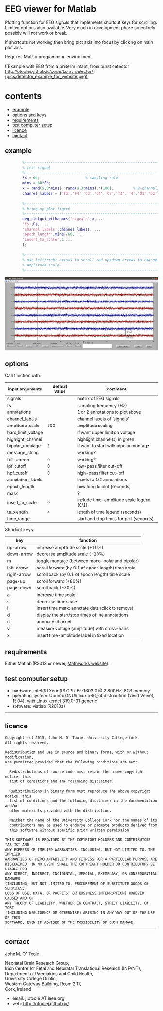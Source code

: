 EEG viewer for Matlab
=====================

Plotting function for EEG signals that implements shortcut keys for scrolling.  Limited
options also available.  Very much in development phase so entirely possibly will not work
or break.

If shortcuts not working then bring plot axis into focus by clicking on main plot axis.

Requires Matlab programming environment.

![Example with EEG from a preterm infant, from burst detector http://otoolej.github.io/code/burst_detector/](pics/detector_example_for_website.png)


# contents
* [example](#example)
* [options and keys](#options)
* [requirements](#requirements)
* [test computer setup](#test-computer-setup)
* [licence](#licence)
* [contact](#contact)


## example
```matlab
        %---------------------------------------------------------------------
		% test signal
		%---------------------------------------------------------------------
		Fs = 64;                     % sampling rate
		mins = 60*Fs;
		x = rand(9,3*mins).*rand(9,3*mins).*(100);         % 9-channels of 10 minute data
		channel_labels = {'F3','F4','C3','C4','Cz','T3','T4','O1','O2'};

        %---------------------------------------------------------------------
		% bring up plot figure
		%---------------------------------------------------------------------
		eeg_plotgui_withannos('signals',x, ...
		'fs',Fs, ...
		'channel_labels',channel_labels, ...
		'epoch_length',mins./60, ...
		'insert_ta_scale',1 ...
		);

        %---------------------------------------------------------------------
		% use left/right arrows to scroll and up/down arrows to change 
		% amplitude scale
		%---------------------------------------------------------------------
```
![Plot for test (Gaussian noise) signal](pics/example_test_Gaussian_noise.png)


## options

Call function with:  

| input arguments    | default value | comment                                   |
|--------------------|---------------|-------------------------------------------|
| signals            |               | matrix of EEG signals                     |
| fs                 |               | sampling frequency (Hz)                   |
| annotations        |               | 1 or 2 annotations to plot above          |
| channel_labels     |               | channel labels of 'signals'               |
| amplitude_scale    |           300 | amplitude scaling                         |
| hard_limit_voltage |               | if want upper limit on voltage            |
| highlight_channel  |               | highlight channel(s) in green             |
| bipolar_montage    |             1 | if want to start with bipolar montage     |
| message_string     |               | working?                                  |
| full_screen        |             0 | working?                                  |
| lpf_cutoff         |             0 | low-pass filter cut-off                   |
| hpf_cutoff         |             0 | high-pass filter cut-off                  |
| annotation_labels  |               | labels to 1/2 annotations                 |
| epoch_length       |               | how long to plot (seconds)                |
| mask               |               | ?                                         |
| insert_ta_scale    |             0 | include time-amplitude scale legend (0/1) |
| ta_xlength         |             4 | length of time legend (seconds)           |
| time_range         |               | start and stop times for plot (seconds)   |


Shortcut keys:  

| key         | function                                           |
|-------------|----------------------------------------------------|
| up-arrow    | increase amplitude scale (+10%)                    |
| down-arrow  | decrease amplitude scale (-10%)                    |
| m           | toggle montage (between mono-polar and bipolar)    |
| left-arrow  | scroll forward (by 0.1 of epoch length) time scale |
| right-arrow | scroll back (by 0.1 of epoch length) time scale    |
| page-up     | scroll forward (+80%)                              |
| page-down   | scroll back (-80%)                                 |
| a           | increase time scale                                |
| s           | decrease time scale                                |
| i           | insert time mark: annotate data (click to remove)  |
| d           | display the start/stop times of the annotations    |
| c           | annotate channel                                   |
| v           | measure voltage (amplitude) with cross-hairs       |
| x           | insert time-amplitude label in fixed location      |


## requirements
Either Matlab (R2013 or newer,
[Mathworks website](http://www.mathworks.co.uk/products/matlab/)).



## test computer setup
- hardware:  Intel(R) Xeon(R) CPU E5-1603 0 @ 2.80GHz; 8GB memory.
- operating system: Ubuntu GNU/Linux x86_64 distribution (Vivid Vervet, 15.04), with Linux
  kernel 3.19.0-31-generic 
- software: Matlab (R2013a)

---

## licence

```
Copyright (c) 2015, John M. O' Toole, University College Cork
All rights reserved.

Redistribution and use in source and binary forms, with or without modification,
are permitted provided that the following conditions are met:

  Redistributions of source code must retain the above copyright notice, this
  list of conditions and the following disclaimer.

  Redistributions in binary form must reproduce the above copyright notice, this
  list of conditions and the following disclaimer in the documentation and/or
  other materials provided with the distribution.

  Neither the name of the University College Cork nor the names of its
  contributors may be used to endorse or promote products derived from
  this software without specific prior written permission.

THIS SOFTWARE IS PROVIDED BY THE COPYRIGHT HOLDERS AND CONTRIBUTORS "AS IS" AND
ANY EXPRESS OR IMPLIED WARRANTIES, INCLUDING, BUT NOT LIMITED TO, THE IMPLIED
WARRANTIES OF MERCHANTABILITY AND FITNESS FOR A PARTICULAR PURPOSE ARE
DISCLAIMED. IN NO EVENT SHALL THE COPYRIGHT HOLDER OR CONTRIBUTORS BE LIABLE FOR
ANY DIRECT, INDIRECT, INCIDENTAL, SPECIAL, EXEMPLARY, OR CONSEQUENTIAL DAMAGES
(INCLUDING, BUT NOT LIMITED TO, PROCUREMENT OF SUBSTITUTE GOODS OR SERVICES;
LOSS OF USE, DATA, OR PROFITS; OR BUSINESS INTERRUPTION) HOWEVER CAUSED AND ON
ANY THEORY OF LIABILITY, WHETHER IN CONTRACT, STRICT LIABILITY, OR TORT
(INCLUDING NEGLIGENCE OR OTHERWISE) ARISING IN ANY WAY OUT OF THE USE OF THIS
SOFTWARE, EVEN IF ADVISED OF THE POSSIBILITY OF SUCH DAMAGE.
```


---

## contact

John M. O' Toole

Neonatal Brain Research Group,  
Irish Centre for Fetal and Neonatal Translational Research (INFANT),  
Department of Paediatrics and Child Health,  
University College Dublin,  
Western Gateway Building, Room 2.17,  
Cork, Ireland


- email: j.otoole AT ieee.org
- web: http://otoolej.github.io/
